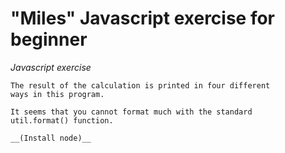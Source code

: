 # "Miles" Javascript exercise for beginner

*Javascript exercise*

    The result of the calculation is printed in four different
    ways in this program.
    
    It seems that you cannot format much with the standard
    util.format() function.
    
    __(Install node)__
